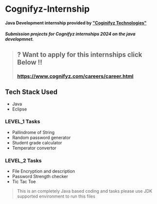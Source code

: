 # Cognifyz-Internship

#### Java Development internship provided by <a href='https://www.cognifyz.com/careers/career.html'> "Coginifyz Technologies"</a>

##### Submission projects for Cognifyz internships 2024 on the java developmnet.

> ## ? Want to apply for this internships click Below !!
> ### https://www.cognifyz.com/careers/career.html


## Tech Stack Used 
* Java 
* Eclipse

### LEVEL_1 Tasks
- Pallindrome of String
- Random password generator
- Student grade calculator
- Temperator convertor

### LEVEL_2 Tasks
- File Encryption and description
- Password Strength checker
- Tic Tac Toe

> This is an completely Java based coding and tasks please use JDK supported environment to run this files
